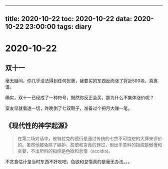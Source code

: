 
---
title: 2020-10-22
toc: 2020-10-22
data: 2020-10-22 23:00:00
tags: diary
---


# 2020-10-22

## 双十一

毫无疑问，你几乎没法得到任何优惠，我要买的东西反而涨了将近500块，真离谱。

确实，双十一已经成了一种符号，既然你反正会买，那为什么不集体涨价呢？

室友早就看透一切，昨晚倒了七双鞋子，准备过个把月大赚一笔。

## 《现代性的神学起源》

> 在第二场对话中，彼特拉克的德行是通过传统的七宗不可饶恕的大罪来评价的。虽然他被免除了嫉妒、怨恨和贪食的罪过，但出乎意料的指控是傲慢和贪婪，不出所料的指控是色欲和怠惰（accidia)。



不贪食估计是当时东西不好吃吧，色欲和怠惰真的是毫无办法。。。



